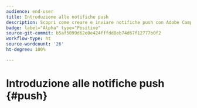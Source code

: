 ```yaml
---
audience: end-user
title: Introduzione alle notifiche push
description: Scopri come creare e inviare notifiche push con Adobe Campaign Web
badge: label="Alpha" type="Positive"
source-git-commit: b5af5099d62e0e424fffdd8eb74d67f12777b0f2
workflow-type: ht
source-wordcount: '26'
ht-degree: 100%

---
```


# Introduzione alle notifiche push {#push}


